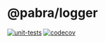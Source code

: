 # @pabra/logger

[![unit-tests](https://github.com/pabra/logger/workflows/unit-tests/badge.svg?branch=master)](https://github.com/pabra/logger/actions?query=branch%3Amaster)
[![codecov](https://codecov.io/gh/pabra/logger/branch/master/graph/badge.svg)](https://codecov.io/gh/pabra/logger)

